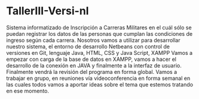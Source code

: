 # TallerIII-Versi-nI
Sistema informatizado de Inscripción a Carreras Militares en el cuál sólo se puedan registrar los datos de las personas que cumplan las condiciones de ingreso según cada carrera. Nosotros vamos a utilizar para desarrollar nuestro sistema, el entorno de desarrollo Netbeans con control de versiones en Git, lenguaje Java, HTML, CSS y Java Script, XAMPP Vamos a empezar con carga de la base de datos en XAMPP, vamos a hacer el desarrollo de la conexión en JAVA y finalmente a la interfaz de usuario. Finalmente vendrá la revisión del programa en forma global. Vamos a trabajar en grupo, en reuniones vía videoconferencia en forma semanal en las cuales todos vamos a aportar ideas sobre el tema que estemos tratando en ese momento.
